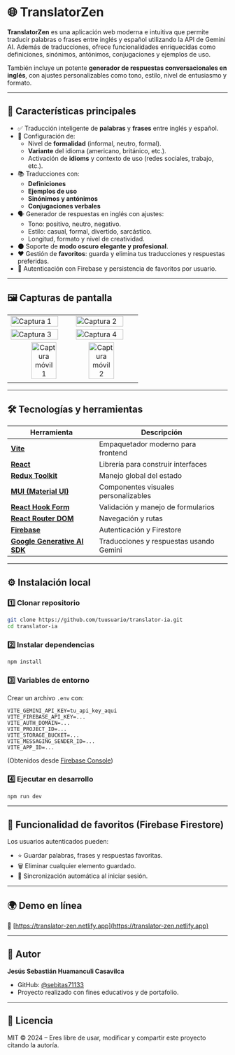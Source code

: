 # 🌐 TranslatorZen

**TranslatorZen** es una aplicación web moderna e intuitiva que permite traducir palabras o frases entre inglés y español utilizando la API de Gemini AI. Además de traducciones, ofrece funcionalidades enriquecidas como definiciones, sinónimos, antónimos, conjugaciones y ejemplos de uso.

También incluye un potente **generador de respuestas conversacionales en inglés**, con ajustes personalizables como tono, estilo, nivel de entusiasmo y formato.

---

## 🚀 Características principales

- ✅ Traducción inteligente de **palabras** y **frases** entre inglés y español.
- 🎯 Configuración de:
  - Nivel de **formalidad** (informal, neutro, formal).
  - **Variante** del idioma (americano, británico, etc.).
  - Activación de **idioms** y contexto de uso (redes sociales, trabajo, etc.).
- 📚 Traducciones con:
  - **Definiciones**
  - **Ejemplos de uso**
  - **Sinónimos y antónimos**
  - **Conjugaciones verbales**
- 🗣️ Generador de respuestas en inglés con ajustes:
  - Tono: positivo, neutro, negativo.
  - Estilo: casual, formal, divertido, sarcástico.
  - Longitud, formato y nivel de creatividad.
- 🌑 Soporte de **modo oscuro elegante y profesional**.
- ❤️ Gestión de **favoritos**: guarda y elimina tus traducciones y respuestas preferidas.
- 🔐 Autenticación con Firebase y persistencia de favoritos por usuario.

---

## 🖼️ Capturas de pantalla

<div align="center">
  <table>
    <tr>
      <td><img src="https://github.com/user-attachments/assets/4493729f-517c-477f-9ba6-b9549feef981" alt="Captura 1" width="90%"></td>
      <td><img src="https://github.com/user-attachments/assets/1e7549a0-3b62-4ba1-b899-5068f0ae5512" alt="Captura 2" width="90%"></td>
    </tr>
    <tr>
      <td><img src="https://github.com/user-attachments/assets/1f56b469-da36-4768-a055-eba5f5418e0c" alt="Captura 3" width="90%"></td>
      <td><img src="https://github.com/user-attachments/assets/737b2cb5-eb66-42ed-875f-a5e4dd36f2da" alt="Captura 4" width="90%"></td>
    </tr>
    <tr>
     <td colspan="2" align="center">
        <img src="https://github.com/user-attachments/assets/737b2cb5-eb66-42ed-875f-a5e4dd36f2da" alt="Captura móvil 1" width="45%">
        <img src="https://github.com/user-attachments/assets/1a31b6c6-9f1f-4366-9c9d-df2b52f91227" alt="Captura móvil 2" width="45%">
      </td>
    </tr>
  </table>
</div>

---

## 🛠️ Tecnologías y herramientas

| Herramienta                                            | Descripción                             |
| ------------------------------------------------------ | --------------------------------------- |
| [**Vite**](https://vitejs.dev)                         | Empaquetador moderno para frontend      |
| [**React**](https://react.dev)                         | Librería para construir interfaces      |
| [**Redux Toolkit**](https://redux-toolkit.js.org)      | Manejo global del estado                |
| [**MUI (Material UI)**](https://mui.com)               | Componentes visuales personalizables    |
| [**React Hook Form**](https://react-hook-form.com)     | Validación y manejo de formularios      |
| [**React Router DOM**](https://reactrouter.com)        | Navegación y rutas                      |
| [**Firebase**](https://firebase.google.com)            | Autenticación y Firestore               |
| [**Google Generative AI SDK**](https://ai.google.dev/) | Traducciones y respuestas usando Gemini |

---

## ⚙️ Instalación local

### 1️⃣ Clonar repositorio

```bash
git clone https://github.com/tuusuario/translator-ia.git
cd translator-ia
```

### 2️⃣ Instalar dependencias

```bash
npm install
```

### 3️⃣ Variables de entorno

Crear un archivo `.env` con:

```env
VITE_GEMINI_API_KEY=tu_api_key_aqui
VITE_FIREBASE_API_KEY=...
VITE_AUTH_DOMAIN=...
VITE_PROJECT_ID=...
VITE_STORAGE_BUCKET=...
VITE_MESSAGING_SENDER_ID=...
VITE_APP_ID=...
```

(Obtenidos desde [Firebase Console](https://console.firebase.google.com))

### 4️⃣ Ejecutar en desarrollo

```bash
npm run dev
```

---

## 🧪 Funcionalidad de favoritos (Firebase Firestore)

Los usuarios autenticados pueden:

- ⭐ Guardar palabras, frases y respuestas favoritas.
- 🗑️ Eliminar cualquier elemento guardado.
- 🔄 Sincronización automática al iniciar sesión.

---

## 🌍 Demo en línea

🔗 [https://translator-zen.netlify.app](https://translator-zen.netlify.app)

---

## 👤 Autor

**Jesús Sebastián Huamanculi Casavilca**

- GitHub: [@sebitas71133](https://github.com/sebitas71133)
- Proyecto realizado con fines educativos y de portafolio.

---

## 📄 Licencia

MIT © 2024 – Eres libre de usar, modificar y compartir este proyecto citando la autoría.
